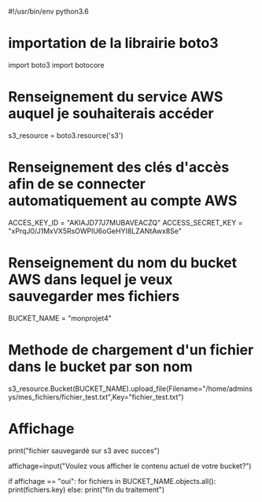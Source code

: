 #!/usr/bin/env python3.6

# importation de la librairie boto3

import boto3
import botocore

# Renseignement du service AWS auquel je souhaiterais accéder

s3_resource = boto3.resource('s3')

# Renseignement des clés d'accès afin de se connecter automatiquement au compte AWS
ACCES_KEY_ID = "AKIAJD77J7MUBAVEACZQ"
ACCESS_SECRET_KEY = "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"

# Renseignement du nom du bucket AWS dans lequel je veux sauvegarder mes fichiers

BUCKET_NAME = "monprojet4"


# Methode de chargement d'un fichier dans le bucket par son nom

s3_resource.Bucket(BUCKET_NAME).upload_file(Filename="/home/adminsys/mes_fichiers/fichier_test.txt",Key="fichier_test.txt")

# Affichage

print("fichier sauvegardé sur s3 avec succes")

affichage=input("Voulez vous afficher le contenu actuel de votre bucket?")

if affichage == "oui":
	for fichiers in BUCKET_NAME.objects.all():
		print(fichiers.key)
else:
	print("fin du traitement")
